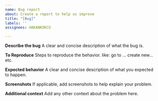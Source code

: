 ```yaml
---
name: Bug report
about: Create a report to help us improve
title: "[Bug]"
labels: ''
assignees: HAKANKOKCU

---
```


**Describe the bug**
A clear and concise description of what the bug is.

**To Reproduce**
Steps to reproduce the behavior. like:
go to ...
create new...
etc.

**Expected behavior**
A clear and concise description of what you expected to happen.

**Screenshots**
If applicable, add screenshots to help explain your problem.

**Additional context**
Add any other context about the problem here.
